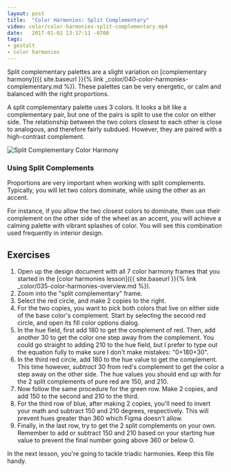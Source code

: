 ```yaml
---
layout: post
title:  "Color Harmonies: Split Complementary"
video: color/color-harmonies-split-complementary.mp4
date:   2017-01-01 13:37:11 -0700
tags:
- gestalt
- color harmonies
---
```

Split complementary palettes are a slight variation on [complementary harmony]({{ site.baseurl }}{% link _color/040-color-harmonies-complementary.md %}). These palettes can be very energetic, or calm and balanced with the right proportions.

A split complementary palette uses 3 colors. It looks a bit like a complementary pair, but one of the pairs is split to use the color on either side. The relationship between the two colors closest to each other is close to analogous, and therefore fairly subdued. However, they are paired with a high-contrast complement.

![Split Complementary Color Harmony](/images/color/color-wheel-split-complementary.png)

### Using Split Complements
Proportions are very important when working with split complements. Typically, you will let two colors dominate, while using the other as an accent.

For instance, if you allow the two closest colors to dominate, then use their complement on the other side of the wheel as an accent, you will achieve a calming palette with vibrant splashes of color. You will see this combination used frequently in interior design.

<!--more-->
## Exercises

1. Open up the design document with all 7 color harmony frames that you started in the [color harmonies lesson]({{ site.baseurl }}{% link _color/035-color-harmonies-overview.md %}).
2. Zoom into the "split complementary" frame.
3. Select the red circle, and make 2 copies to the right.
4. For the two copies, you want to pick both colors that live on either side of the base color's complement. Start by selecting the second red circle, and open its fill color options dialog.
5. In the hue field, first add 180 to get the complement of red. Then, add another 30 to get the color one step away from the complement. You could go straight to adding 210 to the hue field, but I prefer to type out the equation fully to make sure I don't make mistakes: "0+180+30".
6. In the third red circle, add 180 to the hue value to get the complement. This time however, *subtract* 30 from red's complement to get the color a step away on the other side. The hue values you should end up with for the 2 split complements of pure red are 150, and 210.
7. Now follow the same procedure for the green row. Make 2 copies, and add 150 to the second and 210 to the third.
8. For the third row of blue, after making 2 copies, you'll need to invert your math and subtract 150 and 210 degrees, respectively. This will prevent hues greater than 360 which Figma doesn't allow.
9. Finally, in the last row, try to get the 2 split complements on your own. Remember to add or subtract 150 and 210 based on your starting hue value to prevent the final number going above 360 or below 0.

In the next lesson, you're going to tackle triadic harmonies. Keep this file handy.
